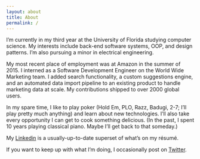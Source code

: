 ```yaml
---
layout: about
title: About
permalink: /
---
```


I’m currently in my third year at the University of Florida studying computer science. My interests include back-end software systems, OOP, and design patterns. I’m also pursuing a minor in electrical engineering.  

My most recent place of employment was at Amazon in the summer of 2015. I interned as a Software Development Engineer on the World Wide Marketing team. I added search functionality, a custom suggestions engine, and an automated data import pipeline to an existing product to handle marketing data at scale. My contributions shipped to over 2000 global users.  

In my spare time, I like to play poker (Hold Em, PLO, Razz, Badugi, 2-7; I’ll play pretty much anything) and learn about new technologies. I’ll also take every opportunity I can get to cook something delicious. (In the past, I spent 10 years playing classical piano. Maybe I’ll get back to that someday.)  

My [Linkedin](https://www.linkedin.com/in/kevin-neumann-392a148a) is a usually-up-to-date superset of what’s on my résumé.  

If you want to keep up with what I’m doing, I occasionally post on [Twitter](https://twitter.com/neumee500).  
